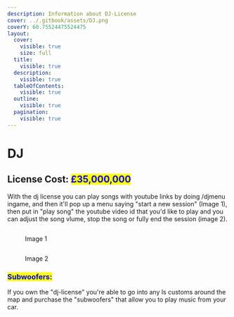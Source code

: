 ```yaml
---
description: Information about DJ-License
cover: ../.gitbook/assets/DJ.png
coverY: 60.75524475524475
layout:
  cover:
    visible: true
    size: full
  title:
    visible: true
  description:
    visible: true
  tableOfContents:
    visible: true
  outline:
    visible: true
  pagination:
    visible: true
---
```


# DJ

## License Cost: <mark style="color:blue;">£35,000,000</mark>

With the dj license you can play songs with youtube links by doing /djmenu ingame, and then it'll pop up a menu saying "start a new session" (Image 1), then put in "play song" the youtube video id that you'd like to play and you can adjust the song vlume, stop the song or fully end the session (image 2).

<figure><img src="../.gitbook/assets/image (1).png" alt=""><figcaption><p>Image 1</p></figcaption></figure>

<figure><img src="../.gitbook/assets/image 2.png" alt=""><figcaption><p>Image 2</p></figcaption></figure>



### <mark style="color:blue;">Subwoofers:</mark>

If you own the "dj-license" you're able to go into any ls customs around the map and purchase the "subwoofers" that allow you to play music from your car.
